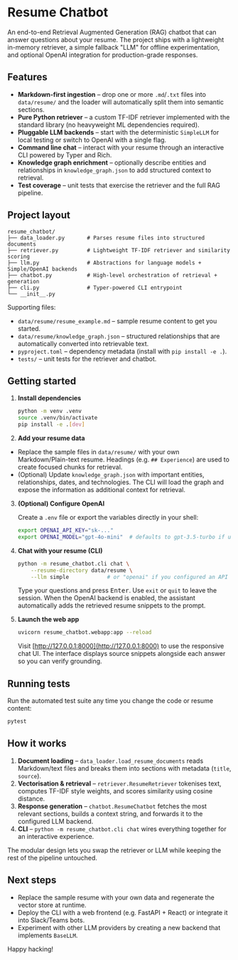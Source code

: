 # Resume Chatbot

An end-to-end Retrieval Augmented Generation (RAG) chatbot that can answer questions about your resume. The project ships with a lightweight in-memory retriever, a simple fallback "LLM" for offline experimentation, and optional OpenAI integration for production-grade responses.

## Features

- **Markdown-first ingestion** – drop one or more `.md`/`.txt` files into `data/resume/` and the loader will automatically split them into semantic sections.
- **Pure Python retriever** – a custom TF-IDF retriever implemented with the standard library (no heavyweight ML dependencies required).
- **Pluggable LLM backends** – start with the deterministic `SimpleLLM` for local testing or switch to OpenAI with a single flag.
- **Command line chat** – interact with your resume through an interactive CLI powered by Typer and Rich.
- **Knowledge graph enrichment** – optionally describe entities and relationships in `knowledge_graph.json` to add structured
  context to retrieval.
- **Test coverage** – unit tests that exercise the retriever and the full RAG pipeline.

## Project layout

```
resume_chatbot/
├── data_loader.py       # Parses resume files into structured documents
├── retriever.py         # Lightweight TF-IDF retriever and similarity scoring
├── llm.py               # Abstractions for language models + Simple/OpenAI backends
├── chatbot.py           # High-level orchestration of retrieval + generation
├── cli.py               # Typer-powered CLI entrypoint
└── __init__.py
```

Supporting files:

- `data/resume/resume_example.md` – sample resume content to get you started.
- `data/resume/knowledge_graph.json` – structured relationships that are automatically converted into retrievable text.
- `pyproject.toml` – dependency metadata (install with `pip install -e .`).
- `tests/` – unit tests for the retriever and chatbot.

## Getting started

1. **Install dependencies**

   ```bash
   python -m venv .venv
   source .venv/bin/activate
   pip install -e .[dev]
   ```

2. **Add your resume data**

- Replace the sample files in `data/resume/` with your own Markdown/Plain-text resume. Headings (e.g. `## Experience`) are used to create focused chunks for retrieval.
- (Optional) Update `knowledge_graph.json` with important entities, relationships, dates, and technologies. The CLI will load the
  graph and expose the information as additional context for retrieval.

3. **(Optional) Configure OpenAI**

   Create a `.env` file or export the variables directly in your shell:

   ```bash
   export OPENAI_API_KEY="sk-..."
   export OPENAI_MODEL="gpt-4o-mini"  # defaults to gpt-3.5-turbo if unset
   ```

4. **Chat with your resume (CLI)**

   ```bash
   python -m resume_chatbot.cli chat \
       --resume-directory data/resume \
       --llm simple            # or "openai" if you configured an API key
   ```

   Type your questions and press <kbd>Enter</kbd>. Use `exit` or `quit` to leave the session. When the OpenAI backend is enabled, the assistant automatically adds the retrieved resume snippets to the prompt.

5. **Launch the web app**

   ```bash
   uvicorn resume_chatbot.webapp:app --reload
   ```

   Visit [http://127.0.0.1:8000](http://127.0.0.1:8000) to use the responsive chat UI. The interface displays source snippets
   alongside each answer so you can verify grounding.

## Running tests

Run the automated test suite any time you change the code or resume content:

```bash
pytest
```

## How it works

1. **Document loading** – `data_loader.load_resume_documents` reads Markdown/text files and breaks them into sections with metadata (`title`, `source`).
2. **Vectorisation & retrieval** – `retriever.ResumeRetriever` tokenises text, computes TF-IDF style weights, and scores similarity using cosine distance.
3. **Response generation** – `chatbot.ResumeChatbot` fetches the most relevant sections, builds a context string, and forwards it to the configured LLM backend.
4. **CLI** – `python -m resume_chatbot.cli chat` wires everything together for an interactive experience.

The modular design lets you swap the retriever or LLM while keeping the rest of the pipeline untouched.

## Next steps

- Replace the sample resume with your own data and regenerate the vector store at runtime.
- Deploy the CLI with a web frontend (e.g. FastAPI + React) or integrate it into Slack/Teams bots.
- Experiment with other LLM providers by creating a new backend that implements `BaseLLM`.

Happy hacking!
